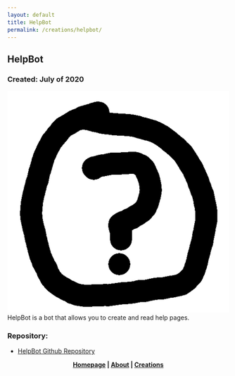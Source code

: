 ```yaml
---
layout: default
title: HelpBot
permalink: /creations/helpbot/
---
```

## HelpBot
### Created: July of 2020
![HelpBot](https://github.com/xf8b/xf8b.github.io/blob/master/images/helpbot.png?raw=true)  
HelpBot is a bot that allows you to create and read help pages.    
### Repository:
* [HelpBot Github Repository](https://github.com/xf8b/HelpBot)
<p align="center">
  <strong> <a href="https://xf8b.github.io">Homepage</a> | <a href="https://xf8b.github.io/about/">About</a> | <a href="https://xf8b.github.io/creations/">Creations</a> </strong>
</p>
